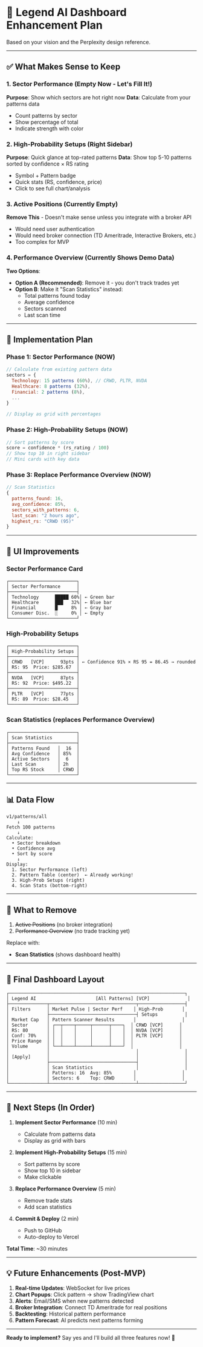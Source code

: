 # 🎯 Legend AI Dashboard Enhancement Plan

Based on your vision and the Perplexity design reference.

---

## ✅ What Makes Sense to Keep

### 1. **Sector Performance** (Empty Now - Let's Fill It!)
**Purpose**: Show which sectors are hot right now
**Data**: Calculate from your patterns data
- Count patterns by sector
- Show percentage of total
- Indicate strength with color

### 2. **High-Probability Setups** (Right Sidebar)
**Purpose**: Quick glance at top-rated patterns
**Data**: Show top 5-10 patterns sorted by confidence × RS rating
- Symbol + Pattern badge
- Quick stats (RS, confidence, price)
- Click to see full chart/analysis

### 3. **Active Positions** (Currently Empty)
**Remove This** - Doesn't make sense unless you integrate with a broker API
- Would need user authentication
- Would need broker connection (TD Ameritrade, Interactive Brokers, etc.)
- Too complex for MVP

### 4. **Performance Overview** (Currently Shows Demo Data)
**Two Options**:
- **Option A (Recommended)**: Remove it - you don't track trades yet
- **Option B**: Make it "Scan Statistics" instead:
  - Total patterns found today
  - Average confidence
  - Sectors scanned
  - Last scan time

---

## 🚀 Implementation Plan

### Phase 1: Sector Performance (NOW)
```javascript
// Calculate from existing pattern data
sectors = {
  Technology: 15 patterns (60%), // CRWD, PLTR, NVDA
  Healthcare: 8 patterns (32%),
  Financial: 2 patterns (8%),
  ...
}

// Display as grid with percentages
```

### Phase 2: High-Probability Setups (NOW)
```javascript
// Sort patterns by score
score = confidence * (rs_rating / 100)
// Show top 10 in right sidebar
// Mini cards with key data
```

### Phase 3: Replace Performance Overview (NOW)
```javascript
// Scan Statistics
{
  patterns_found: 16,
  avg_confidence: 85%,
  sectors_with_patterns: 6,
  last_scan: "2 hours ago",
  highest_rs: "CRWD (95)"
}
```

---

## 🎨 UI Improvements

### Sector Performance Card
```
┌─────────────────────────┐
│ Sector Performance      │
├─────────────────────────┤
│ Technology      █████ 60%│ ← Green bar
│ Healthcare      ███   32%│ ← Blue bar
│ Financial       █     8% │ ← Gray bar
│ Consumer Disc.  ░     0% │ ← Empty
└─────────────────────────┘
```

### High-Probability Setups
```
┌─────────────────────────┐
│ High-Probability Setups │
├─────────────────────────┤
│ CRWD   [VCP]      93pts │ ← Confidence 91% × RS 95 = 86.45 → rounded
│ RS: 95  Price: $285.67  │
├─────────────────────────┤
│ NVDA   [VCP]      87pts │
│ RS: 92  Price: $495.22  │
├─────────────────────────┤
│ PLTR   [VCP]      77pts │
│ RS: 89  Price: $28.45   │
└─────────────────────────┘
```

### Scan Statistics (replaces Performance Overview)
```
┌─────────────────────────┐
│ Scan Statistics         │
├─────────────────────────┤
│ Patterns Found   │  16  │
│ Avg Confidence   │ 85%  │
│ Active Sectors   │  6   │
│ Last Scan        │ 2h   │
│ Top RS Stock     │ CRWD │
└─────────────────────────┘
```

---

## 📊 Data Flow

```
v1/patterns/all
    ↓
Fetch 100 patterns
    ↓
Calculate:
  • Sector breakdown
  • Confidence avg
  • Sort by score
    ↓
Display:
  1. Sector Performance (left)
  2. Pattern Table (center)  ← Already working!
  3. High-Prob Setups (right)
  4. Scan Stats (bottom-right)
```

---

## 🔧 What to Remove

1. ~~Active Positions~~ (no broker integration)
2. ~~Performance Overview~~ (no trade tracking yet)

Replace with:
- **Scan Statistics** (shows dashboard health)

---

## 🎯 Final Dashboard Layout

```
┌─────────────────────────────────────────────────────────────────┐
│ Legend AI                      [All Patterns] [VCP]              │
├──────────────┬────────────────────────────────┬─────────────────┤
│ Filters      │ Market Pulse | Sector Perf    │ High-Prob       │
│              ├────────────────────────────────┤ Setups          │
│ Market Cap   │ Pattern Scanner Results       │                 │
│ Sector       │ ┌──┬────┬─────┬──────┬────┐  │ CRWD [VCP]      │
│ RS: 80       │ │  │    │     │      │    │  │ NVDA [VCP]      │
│ Conf: 70%    │ │  │    │     │      │    │  │ PLTR [VCP]      │
│ Price Range  │ │  │    │     │      │    │  │                 │
│ Volume       │ └──┴────┴─────┴──────┴────┘  │                 │
│              │                                │                 │
│ [Apply]      │                                │                 │
│              ├────────────────────────────────┤                 │
│              │ Scan Statistics                │                 │
│              │ Patterns: 16  Avg: 85%        │                 │
│              │ Sectors: 6    Top: CRWD       │                 │
└──────────────┴────────────────────────────────┴─────────────────┘
```

---

## 🚀 Next Steps (In Order)

1. **Implement Sector Performance** (10 min)
   - Calculate from patterns data
   - Display as grid with bars
   
2. **Implement High-Probability Setups** (15 min)
   - Sort patterns by score
   - Show top 10 in sidebar
   - Make clickable
   
3. **Replace Performance Overview** (5 min)
   - Remove trade stats
   - Add scan statistics
   
4. **Commit & Deploy** (2 min)
   - Push to GitHub
   - Auto-deploy to Vercel

**Total Time**: ~30 minutes

---

## 💡 Future Enhancements (Post-MVP)

1. **Real-time Updates**: WebSocket for live prices
2. **Chart Popups**: Click pattern → show TradingView chart
3. **Alerts**: Email/SMS when new patterns detected
4. **Broker Integration**: Connect TD Ameritrade for real positions
5. **Backtesting**: Historical pattern performance
6. **Pattern Forecast**: AI predicts next patterns forming

---

**Ready to implement?** Say yes and I'll build all three features now! 🚀

